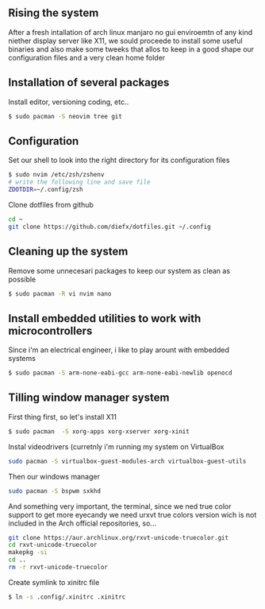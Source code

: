 Rising the system
-----------------

After a fresh intallation of arch linux manjaro no gui enviroemtn of any kind niether
display server like X11, we sould proceede to install some useful binaries and also
make some tweeks that allos to keep in a good shape our configuration files and a very
clean home folder


Installation of several packages
--------------------------------
Install editor, versioning coding, etc..
```bash
$ sudo pacman -S neovim tree git
```

Configuration
-------------
Set our shell to look into the right directory for its configuration files
```bash
$ sudo nvim /etc/zsh/zshenv
# write the following line and save file
ZDOTDIR=~/.config/zsh 
```

Clone dotfiles from github
```bash
cd ~
git clone https://github.com/diefx/dotfiles.git ~/.config
```

Cleaning up the system
-----------------------
Remove some unnecesari packages to keep our system as clean as possible
```bash
$ sudo pacman -R vi nvim nano
```

Install embedded utilities to work with microcontrollers
--------------------------------------------------------
Since i'm an electrical engineer, i like to play arount with embedded systems
```bash
$ sudo pacman -S arm-none-eabi-gcc arm-none-eabi-newlib openocd
```

Tilling window manager system
------------------------------
First thing first, so let's install X11
```bash
$ sudo pacman  -S xorg-apps xorg-xserver xorg-xinit
```

Instal videodrivers (curretnly i'm running my system on VirtualBox
```bash
sudo pacman -S virtualbox-guest-modules-arch virtualbox-guest-utils
```

Then our windows manager
```bash
sudo pacman -S bspwm sxkhd
```

And something very important, the terminal, since we ned true color support to get more eyecandy we need urxvt true 
colors version wich is not included in the Arch official repositories, so...
```bash
git clone https://aur.archlinux.org/rxvt-unicode-truecolor.git
cd rxvt-unicode-truecolor
makepkg -si
cd .. 
rm -r rxvt-unicode-truecolor
```

Create symlink to xinitrc file
```bash
$ ln -s .config/.xinitrc .xinitrc
```

